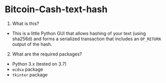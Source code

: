 # Bitcoin-Cash-text-hash

1. What is this?

* This is a little Python GUI that allows hashing of your text (using sha256d) and forms a serialized transaction that includes an ```OP_RETURN ``` output of the hash.

2. What are the required packages?

* Python 3.x (tested on 3.7)
* ```ecdsa``` package
* ```tkinter``` package
